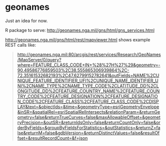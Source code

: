 # geonames

Just an idea for now.

R package to serve: http://geonames.nga.mil/gns/html/gns_services.html

http://geonames.nga.mil/gns/html/rest/mapviewer.html shows example REST calls like:

> http://geonames.nga.mil:80/arcgis/rest/services/Research/GeoNames/MapServer/0/query?where=FEATURE_CLASS_CODE+IN+%28%27H%27%29&geometry=-90.49586776859503%2C38.555865306939864%2C-72.35161532682193%2C47.62799152782641&outFields=NAME%2CUNIQUE_FEATURE_IDENTIFIER_UFI%2CUNIQUE_NAME_IDENTIFIER_UNI%2CNAME_TYPE%2CNAME_TYPE_CODE%2CLATITUDE_DD%2CLONGITUDE_DD%2CFEATURE_COUNTRY_NAME%2CFEATURE_COUNTRY_CODE%2CFEATURE_DESIGNATION%2CFEATURE_DESIGNATION_CODE%2CFEATURE_CLASS%2CFEATURE_CLASS_CODE%2CDISPLAY&text=&objectIds=&time=&geometryType=esriGeometryEnvelope&inSR=&spatialRel=esriSpatialRelIntersects&relationParam=&returnGeometry=false&returnTrueCurves=false&maxAllowableOffset=&geometryPrecision=&outSR=&returnIdsOnly=false&returnCountOnly=false&orderByFields=&groupByFieldsForStatistics=&outStatistics=&returnZ=false&returnM=false&gdbVersion=&returnDistinctValues=false&resultOffset=&resultRecordCount=&f=json

```

